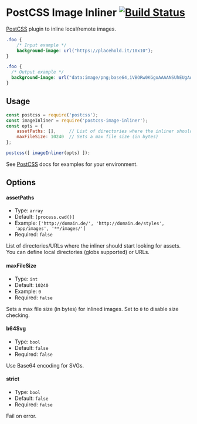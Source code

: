 # PostCSS Image Inliner [![Build Status][ci-img]][ci]

[PostCSS] plugin to inline local/remote images.

[PostCSS]: https://github.com/postcss/postcss
[ci-img]: https://github.com/bezoerb/inline-critical/workflows/Tests/badge.svg
[ci]: https://github.com/bezoerb/inline-critical/actions?workflow=Tests

```css
.foo {
    /* Input example */
    background-image: url("https://placehold.it/10x10");
}
```

```css
.foo {
  /* Output example */
  background-image: url("data:image/png;base64,iVBORw0KGgoAAAANSUhEUgAAAAo ... ORK5CYII=");
}
```

## Usage

```js
const postcss = require('postcss');
const imageInliner = require('postcss-image-inliner');
const opts = {
    assetPaths: [],     // List of directories where the inliner should look for assets
    maxFileSize: 10240  // Sets a max file size (in bytes)
};

postcss([ imageInliner(opts) ]);
```

See [PostCSS] docs for examples for your environment.

## Options

#### assetPaths

* Type: `array`
* Default: `[process.cwd()]`
* Example: `['http://domain.de/', 'http://domain.de/styles', 'app/images', '**/images/']`
* Required: `false`

List of directories/URLs where the inliner should start looking for assets.
You can define local directories (globs supported) or URLs.


#### maxFileSize

* Type: `int`
* Default: `10240`
* Example: `0`
* Required: `false`

Sets a max file size (in bytes) for inlined images. Set to `0` to disable size checking.

#### b64Svg

* Type: `bool`
* Default: `false`
* Required: `false`

Use Base64 encoding for SVGs.

#### strict

* Type: `bool`
* Default: `false`
* Required: `false`

Fail on error.
